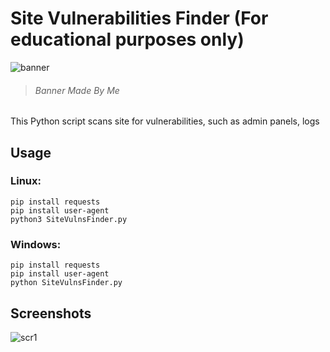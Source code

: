 # Site Vulnerabilities Finder (For educational purposes only)

![banner](https://user-images.githubusercontent.com/82678562/161605962-88cc70bf-0998-42ca-b97c-4abd90726392.png)
> ###### Banner Made By Me

This Python script scans site for vulnerabilities, such as admin panels, logs

## Usage
### Linux:
```
pip install requests
pip install user-agent
python3 SiteVulnsFinder.py
```
### Windows:
```
pip install requests
pip install user-agent
python SiteVulnsFinder.py
```

## Screenshots

![scr1](https://user-images.githubusercontent.com/82678562/161606856-7d8ca0c1-779d-4e16-a8a5-3cb7885b4dc3.png)
